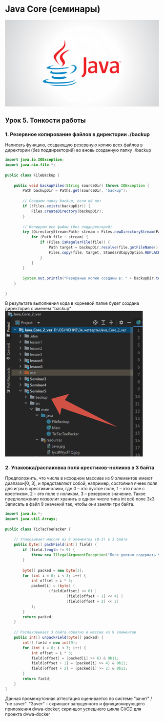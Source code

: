 # Java Core (семинары)  
![logo java](src/main/resources/Java.jpg)
## Урок 5. Тонкости работы

### 1. Резервное копирование файлов в директории ./backup
Написать функцию, создающую резервную копию всех файлов в директории
(без поддиректорий) во вновь созданную папку ./backup
```java
import java.io.IOException;
import java.nio.file.*;

public class FileBackup {

    public void backupFiles(String sourceDir) throws IOException {
        Path backupDir = Paths.get(sourceDir, "backup");

        // Создаем папку backup, если её нет
        if (!Files.exists(backupDir)) {
            Files.createDirectory(backupDir);
        }

        // Копируем все файлы (без поддиректорий)
        try (DirectoryStream<Path> stream = Files.newDirectoryStream(Paths.get(sourceDir))) {
            for (Path file : stream) {
                if (Files.isRegularFile(file)) {
                    Path target = backupDir.resolve(file.getFileName());
                    Files.copy(file, target, StandardCopyOption.REPLACE_EXISTING);
                }
            }
        }

        System.out.println("Резервные копии созданы в: " + backupDir.toAbsolutePath());
    }

}
```
В результате выполнения кода в корневой папке будет создана директория с именем "backup"
![task1_screen](src\main\resources\Task1_screen_backup.png)


### 2. Упаковка/распаковка поля крестиков-ноликов в 3 байта
Предположить, что числа в исходном массиве из 9 элементов имеют диапазон[0, 3], и представляют собой, например, состояния ячеек поля для игры в крестикинолики,
где 0 – это пустое поле, 1 – это поле с крестиком, 2 – это поле с ноликом, 3 – резервное значение. Такое предположение позволит хранить в одном числе типа int всё поле 3х3.
Записать в файл 9 значений так, чтобы они заняли три байта.
```java
import java.io.*;
import java.util.Arrays;

public class TicTacToePacker {

    // Упаковывает массив из 9 элементов (0-3) в 3 байта
    public byte[] packField(int[] field) {
        if (field.length != 9) {
            throw new IllegalArgumentException("Поле должно содержать 9 элементов");
        }

        byte[] packed = new byte[3];
        for (int i = 0; i < 3; i++) {
            int offset = i * 3;
            packed[i] = (byte) (
                    (field[offset] << 6) |
                            (field[offset + 1] << 4) |
                            (field[offset + 2] << 2)
            );
        }
        return packed;
    }

    // Распаковывает 3 байта обратно в массив из 9 элементов
    public int[] unpackField(byte[] packed) {
        int[] field = new int[9];
        for (int i = 0; i < 3; i++) {
            int offset = i * 3;
            field[offset] = (packed[i] >> 6) & 0b11;
            field[offset + 1] = (packed[i] >> 4) & 0b11;
            field[offset + 2] = (packed[i] >> 2) & 0b11;
        }
        return field;
    }
}
```

Данная промежуточная аттестация оценивается по системе "зачет" / "не зачет".
"Зачет" - скриншот запущенного и функционирующего приложения dvwa-docker;
скриншот успешного цикла CI/CD для проекта dvwa-docker


